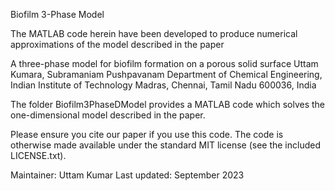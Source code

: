 Biofilm 3-Phase Model	

The MATLAB code herein have been developed to produce numerical approximations of the model described in the paper

A three-phase model for biofilm formation on a porous solid surface
Uttam Kumara, Subramaniam Pushpavanam
Department of Chemical Engineering, Indian Institute of Technology Madras, Chennai, Tamil Nadu 600036, India


The folder Biofilm3PhaseDModel provides a MATLAB code which solves the one-dimensional model described in the paper. 

Please ensure you cite our paper if you use this code. The code is otherwise made available under the standard MIT license (see the included LICENSE.txt).

Maintainer: Uttam Kumar
Last updated: September 2023
